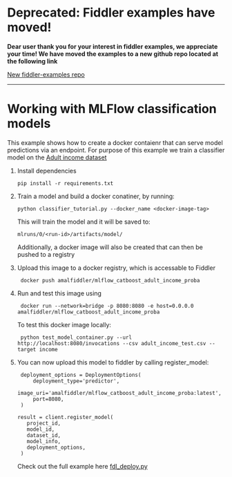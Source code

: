 # Deprecated: Fiddler examples have moved!

__Dear user thank you for your interest in fiddler examples, we appreciate your time! We have moved the examples to a new github repo located at the following link__

[New fiddler-examples repo](https://github.com/fiddler-labs/fiddler-examples)

___

# Working with MLFlow classification models

This example shows how to create a docker contaienr that can serve model predictions via an endpoint. For purpose of this example we train a classifier model on the [Adult income dataset](https://archive.ics.uci.edu/ml/datasets/adult)

1. Install dependencies

   ```pip install -r requirements.txt```

2. Train a model and build a docker conatiner, by running:

   ```python classifier_tutorial.py --docker_name <docker-image-tag>``` 
   
   This will train the model and it will be saved to:

   ``` mlruns/0/<run-id>/artifacts/model/ ```

   Additionally, a docker image will also be created that can then be pushed to a registry

3. Upload this image to a docker registry, which is accessable to Fiddler

    ``` docker push amalfiddler/mlflow_catboost_adult_income_proba```

4. Run and test this image using

    ``` docker run --network=bridge -p 8080:8080 -e host=0.0.0.0 amalfiddler/mlflow_catboost_adult_income_proba```

    To test this docker image locally:

    ``` python test_model_container.py --url http://localhost:8080/invocations --csv adult_income_test.csv --target income```

9. You can now upload this model to fiddler by calling register_model:

   ```
    deployment_options = DeploymentOptions(
        deployment_type='predictor',
        image_uri='amalfiddler/mlflow_catboost_adult_income_proba:latest',
        port=8080,
    )
   ```

   ```
   result = client.register_model(
      project_id,
      model_id,
      dataset_id,
      model_info,
      deployment_options,
    )
   ```

   Check out the full example here [fdl_deploy.py](./fdl_deploy.py)

